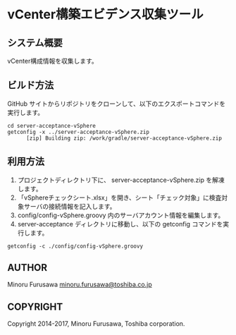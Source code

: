 vCenter構築エビデンス収集ツール
===============================

システム概要
------------

vCenter構成情報を収集します。

ビルド方法
----------

GitHub サイトからリポジトリをクローンして、以下のエクスポートコマンドを実行します。

```
cd server-acceptance-vSphere
getconfig -x ../server-acceptance-vSphere.zip
      [zip] Building zip: /work/gradle/server-acceptance-vSphere.zip
```

利用方法
--------

1. プロジェクトディレクトリ下に、 server-acceptance-vSphere.zip を解凍します。
2. 「vSphereチェックシート.xlsx」を開き、シート「チェック対象」に検査対象サーバの接続情報を記入します。
3. config/config-vSphere.groovy 内のサーバアカウント情報を編集します。
4. server-acceptance ディレクトリに移動し、以下の getconfig コマンドを実行します。

```
getconfig -c ./config/config-vSphere.groovy
```

AUTHOR
-----------

Minoru Furusawa <minoru.furusawa@toshiba.co.jp>

COPYRIGHT
-----------

Copyright 2014-2017, Minoru Furusawa, Toshiba corporation.
